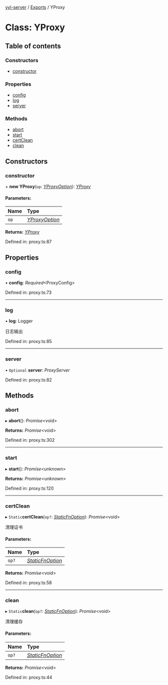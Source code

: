 [yyl-server](../README.md) / [Exports](../modules.md) / YProxy

# Class: YProxy

## Table of contents

### Constructors

- [constructor](yproxy.md#constructor)

### Properties

- [config](yproxy.md#config)
- [log](yproxy.md#log)
- [server](yproxy.md#server)

### Methods

- [abort](yproxy.md#abort)
- [start](yproxy.md#start)
- [certClean](yproxy.md#certclean)
- [clean](yproxy.md#clean)

## Constructors

### constructor

\+ **new YProxy**(`op`: [*YProxyOption*](../interfaces/yproxyoption.md)): [*YProxy*](yproxy.md)

#### Parameters:

Name | Type |
:------ | :------ |
`op` | [*YProxyOption*](../interfaces/yproxyoption.md) |

**Returns:** [*YProxy*](yproxy.md)

Defined in: proxy.ts:87

## Properties

### config

• **config**: *Required*<ProxyConfig\>

Defined in: proxy.ts:73

___

### log

• **log**: Logger

日志输出

Defined in: proxy.ts:85

___

### server

• `Optional` **server**: *ProxyServer*

Defined in: proxy.ts:82

## Methods

### abort

▸ **abort**(): *Promise*<void\>

**Returns:** *Promise*<void\>

Defined in: proxy.ts:302

___

### start

▸ **start**(): *Promise*<unknown\>

**Returns:** *Promise*<unknown\>

Defined in: proxy.ts:120

___

### certClean

▸ `Static`**certClean**(`op?`: [*StaticFnOption*](../interfaces/staticfnoption.md)): *Promise*<void\>

清理证书

#### Parameters:

Name | Type |
:------ | :------ |
`op?` | [*StaticFnOption*](../interfaces/staticfnoption.md) |

**Returns:** *Promise*<void\>

Defined in: proxy.ts:58

___

### clean

▸ `Static`**clean**(`op?`: [*StaticFnOption*](../interfaces/staticfnoption.md)): *Promise*<void\>

清理缓存

#### Parameters:

Name | Type |
:------ | :------ |
`op?` | [*StaticFnOption*](../interfaces/staticfnoption.md) |

**Returns:** *Promise*<void\>

Defined in: proxy.ts:44
